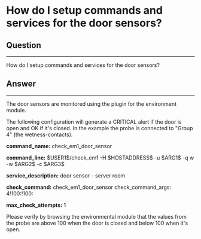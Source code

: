 # How do I setup commands and services for the door sensors?

## Question

* * * * *

How do I setup commands and services for the door sensors?

## Answer

* * * * *

The door sensors are monitored using the plugin for the environment module.

The following configuration will generate a CRITICAL alert if the door is open and OK if it's closed. In the example the probe is connected to "Group 4" (the wetness-contacts).

**command\_name:** check\_em1\_door\_sensor

**command\_line:** \$USER1\$/check\_em1 -H \$HOSTADDRESS\$ -u \$ARG1\$ -q w -w \$ARG2\$ -c \$ARG3\$

**service\_description:** door sensor - server room

**check\_command:** check\_em1\_door\_sensor check\_command\_args: 4!100:!100:

**max\_check\_attempts:** 1

Please verify by browsing the environmental module that the values from the probe are above 100 when the door is closed and below 100 when it's open.

